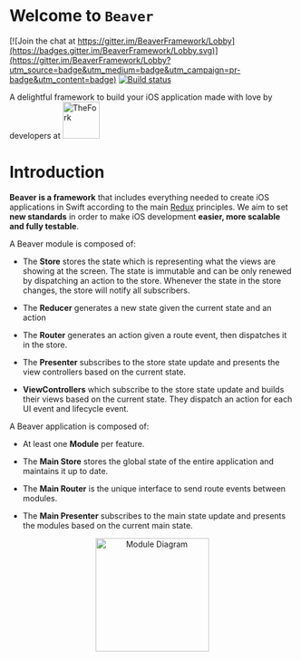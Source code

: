 # Welcome to `Beaver` 

[![Join the chat at https://gitter.im/BeaverFramework/Lobby](https://badges.gitter.im/BeaverFramework/Lobby.svg)](https://gitter.im/BeaverFramework/Lobby?utm_source=badge&utm_medium=badge&utm_campaign=pr-badge&utm_content=badge) [![Build status](https://travis-ci.org/Beaver/Beaver.svg?branch=master)](https://travis-ci.org/Beaver/Beaver)

<p>A delightful framework to build your iOS application made with love by developers at 
<a href="http://recrutement.lafourchette.com"> 
<img src="https://github.com/trupin/Beaver/blob/master/wiki/TheForkLogo.png?raw=true" alt="TheFork" title="TheFork" height=65 style="margin-bottom: -20px;">
</a>
</p>

# Introduction

**Beaver is a framework** that includes everything needed to create iOS applications in Swift according to the main [Redux](https://github.com/reactjs/redux) principles.
We aim to set **new standards** in order to make iOS development **easier, more scalable and fully testable**.

A Beaver module is composed of:

- The **Store** stores the state which is representing what the views are showing at the screen. The state is immutable and can
  be only renewed by dispatching an action to the store. Whenever the state in the store changes, the store will notify all subscribers.
  
- The **Reducer** generates a new state given the current state and an action

- The **Router** generates an action given a route event, then dispatches it in the store.

- The **Presenter** subscribes to the store state update and presents the view controllers based on the current state.

- **ViewControllers** which subscribe to the store state update and builds their views based on the current state. They dispatch
  an action for each UI event and lifecycle event.
  
A Beaver application is composed of:

- At least one **Module** per feature.

- The **Main Store** stores the global state of the entire application and maintains it up to date. 

- The **Main Router** is the unique interface to send route events between modules.

- The **Main Presenter** subscribes to the main state update and presents the modules based on the current main state.


<center>
  <img src="https://github.com/trupin/Beaver/blob/master/wiki/architecture_module_diagram.png?raw=true" alt="Module Diagram" title="Module Diagram" height="200">
</center>
